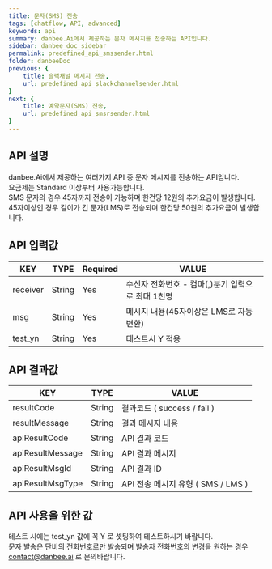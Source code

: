 ```yaml
---
title: 문자(SMS) 전송
tags: [chatflow, API, advanced]
keywords: api
summary: danbee.Ai에서 제공하는 문자 메시지를 전송하는 API입니다.
sidebar: danbee_doc_sidebar
permalink: predefined_api_smssender.html
folder: danbeeDoc
previous: {
    title: 슬랙채널 메시지 전송,
    url: predefined_api_slackchannelsender.html
}
next: {
    title: 예약문자(SMS) 전송,
    url: predefined_api_smsrsender.html
}
---
```


## API 설명

danbee.Ai에서 제공하는 여러가지 API 중 문자 메시지를 전송하는 API임니다. <br>
요금제는 Standard 이상부터 사용가능합니다. <br>
SMS 문자의 경우 45자까지 전송이 가능하며 한건당 12원의 추가요금이 발생합니다. <br>
45자이상인 경우 길이가 긴 문자(LMS)로 전송되며 한건당 50원의 추가요금이 발생합니다. <br>

## API 입력값

| KEY | TYPE | Required | VALUE |
|--------|--------|--------|--------|
| receiver | String | Yes | 수신자 전화번호 - 컴마(,)분기 입력으로 최대 1천명 |
| msg | String | Yes | 메시지 내용(45자이상은 LMS로 자동변환) |
| test_yn | String | Yes | 테스트시 Y 적용 |

## API 결과값

| KEY | TYPE | VALUE |
|--------|--------|--------|
| resultCode | String | 결과코드 ( success / fail ) |
| resultMessage | String | 결과 메시지 내용 |
| apiResultCode | String | API 결과 코드 |
| apiResultMessage | String | API 결과 메시지 |
| apiResultMsgId | String | API 결과 ID |
| apiResultMsgType | String | API 전송 메시지 유형 ( SMS / LMS ) |

## API 사용을 위한 값

테스트 시에는 test_yn 값에 꼭 Y 로 셋팅하여 테스트하시기 바랍니다. <br />
문자 발송은 단비의 전화번호로만 발송되며 발송자 전화번호의 변경을 원하는 경우 contact@danbee.ai 로 문의바랍니다.
<br />
